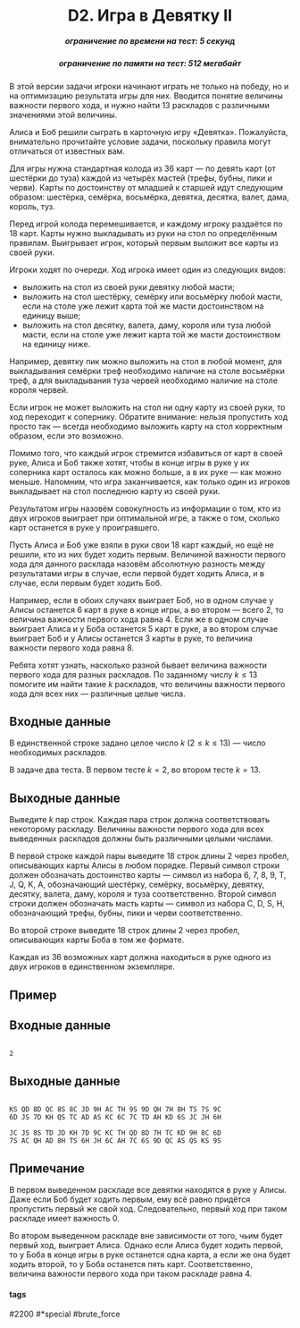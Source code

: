 <h1 style='text-align: center;'> D2. Игра в Девятку II</h1>

<h5 style='text-align: center;'>ограничение по времени на тест: 5 секунд</h5>
<h5 style='text-align: center;'>ограничение по памяти на тест: 512 мегабайт</h5>

В этой версии задачи игроки начинают играть не только на победу, но и на оптимизацию результата игры для них. Вводится понятие величины важности первого хода, и нужно найти $13$ раскладов с различными значениями этой величины.

Алиса и Боб решили сыграть в карточную игру «Девятка». Пожалуйста, внимательно прочитайте условие задачи, поскольку правила могут отличаться от известных вам.

Для игры нужна стандартная колода из $36$ карт — по девять карт (от шестёрки до туза) каждой из четырёх мастей (трефы, бубны, пики и черви). Карты по достоинству от младшей к старшей идут следующим образом: шестёрка, семёрка, восьмёрка, девятка, десятка, валет, дама, король, туз.

Перед игрой колода перемешивается, и каждому игроку раздаётся по $18$ карт. Карты нужно выкладывать из руки на стол по определённым правилам. Выигрывает игрок, который первым выложит все карты из своей руки.

Игроки ходят по очереди. Ход игрока имеет один из следующих видов: 

* выложить на стол из своей руки девятку любой масти;
* выложить на стол шестёрку, семёрку или восьмёрку любой масти, если на столе уже лежит карта той же масти достоинством на единицу выше;
* выложить на стол десятку, валета, даму, короля или туза любой масти, если на столе уже лежит карта той же масти достоинством на единицу ниже.

Например, девятку пик можно выложить на стол в любой момент, для выкладывания семёрки треф необходимо наличие на столе восьмёрки треф, а для выкладывания туза червей необходимо наличие на столе короля червей.

Если игрок не может выложить на стол ни одну карту из своей руки, то ход переходит к сопернику. Обратите внимание: нельзя пропустить ход просто так — всегда необходимо выложить карту на стол корректным образом, если это возможно.

Помимо того, что каждый игрок стремится избавиться от карт в своей руке, Алиса и Боб также хотят, чтобы в конце игры в руке у их соперника карт осталось как можно больше, а в их руке — как можно меньше. Напомним, что игра заканчивается, как только один из игроков выкладывает на стол последнюю карту из своей руки.

Результатом игры назовём совокупность из информации о том, кто из двух игроков выиграет при оптимальной игре, а также о том, сколько карт останется в руке у проигравшего.

Пусть Алиса и Боб уже взяли в руки свои $18$ карт каждый, но ещё не решили, кто из них будет ходить первым. Величиной важности первого хода для данного расклада назовём абсолютную разность между результатами игры в случае, если первой будет ходить Алиса, и в случае, если первым будет ходить Боб.

Например, если в обоих случаях выиграет Боб, но в одном случае у Алисы останется $6$ карт в руке в конце игры, а во втором — всего $2$, то величина важности первого хода равна $4$. Если же в одном случае выиграет Алиса и у Боба останется $5$ карт в руке, а во втором случае выиграет Боб и у Алисы останется $3$ карты в руке, то величина важности первого хода равна $8$.

Ребята хотят узнать, насколько разной бывает величина важности первого хода для разных раскладов. По заданному числу $k \le 13$ помогите им найти такие $k$ раскладов, что величины важности первого хода для всех них — различные целые числа.

## Входные данные

В единственной строке задано целое число $k$ ($2 \le k \le 13$) — число необходимых раскладов.

В задаче два теста. В первом тесте $k = 2$, во втором тесте $k = 13$.

## Выходные данные

Выведите $k$ пар строк. Каждая пара строк должна соответствовать некоторому раскладу. Величины важности первого хода для всех выведенных раскладов должны быть различными целыми числами.

В первой строке каждой пары выведите $18$ строк длины $2$ через пробел, описывающих карты Алисы в любом порядке. Первый символ строки должен обозначать достоинство карты — символ из набора 6, 7, 8, 9, T, J, Q, K, A, обозначающий шестёрку, семёрку, восьмёрку, девятку, десятку, валета, даму, короля и туза соответственно. Второй символ строки должен обозначать масть карты — символ из набора C, D, S, H, обозначающий трефы, бубны, пики и черви соответственно.

Во второй строке выведите $18$ строк длины $2$ через пробел, описывающих карты Боба в том же формате.

Каждая из $36$ возможных карт должна находиться в руке одного из двух игроков в единственном экземпляре.

## Пример

## Входные данные


```

2

```
## Выходные данные


```

KS QD 8D QC 8S 8C JD 9H AC TH 9S 9D QH 7H 8H TS 7S 9C
6D JS 7D KH QS TC AD AS KC 6C 7C TD AH KD 6S JC JH 6H

JC JS 8S TD JD KH 7D 9C KC TH QD 8D 7H TC KD 9H 8C 6D
7S AC QH AD 8H TS 6H JH 6C AH 7C 6S 9D QC AS QS KS 9S

```
## Примечание

В первом выведенном раскладе все девятки находятся в руке у Алисы. Даже если Боб будет ходить первым, ему всё равно придётся пропустить первый же свой ход. Следовательно, первый ход при таком раскладе имеет важность $0$.

Во втором выведенном раскладе вне зависимости от того, чьим будет первый ход, выиграет Алиса. Однако если Алиса будет ходить первой, то у Боба в конце игры в руке останется одна карта, а если же она будет ходить второй, то у Боба останется пять карт. Соответственно, величина важности первого хода при таком раскладе равна $4$.



#### tags 

#2200 #*special #brute_force 